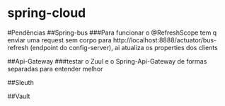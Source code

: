 # spring-cloud

#Pendências
##Spring-bus
###Para funcionar o @RefreshScope tem q enviar uma request sem corpo para http://localhost:8888/actuator/bus-refresh (endpoint do config-server), ai atualiza os properties dos clients

##Api-Gateway
###testar o Zuul e o Spring-Api-Gateway de formas separadas para entender melhor

##Sleuth

##Vault